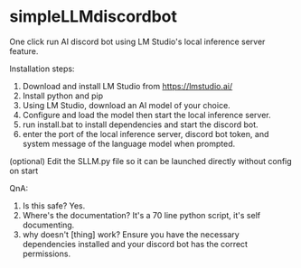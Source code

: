 # simpleLLMdiscordbot
One click run AI discord bot using LM Studio's local inference server feature. 

Installation steps:
1. Download and install LM Studio from https://lmstudio.ai/
2. Install python and pip
3. Using LM Studio, download an AI model of your choice.
4. Configure and load the model then start the local inference server.
5. run install.bat to install dependencies and start the discord bot.
6. enter the port of the local inference server, discord bot token, and system message of the language model when prompted.

(optional) Edit the SLLM.py file so it can be launched directly without config on start

QnA:
1. Is this safe?
   Yes.
3. Where's the documentation?
   It's a 70 line python script, it's self documenting.
4. why doesn't [thing] work?
   Ensure you have the necessary dependencies installed and your discord bot has the correct permissions.
